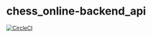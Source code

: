 # chess_online-backend_api
[![CircleCI](https://circleci.com/gh/bartoszkruba/chess_online-backend_api/tree/master.svg?style=svg)](https://circleci.com/gh/bartoszkruba/chess_online-backend_api/tree/master)
